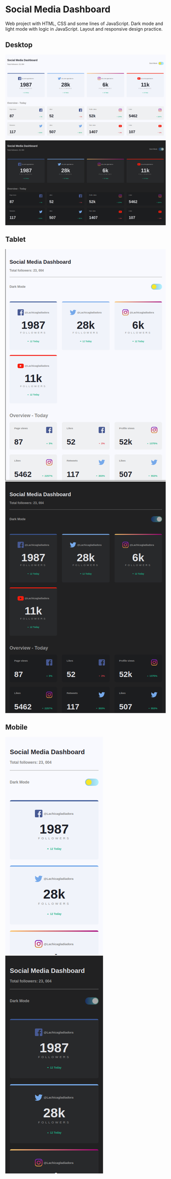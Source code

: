 # Social Media Dashboard

Web project with HTML, CSS and some lines of JavaScript.
Dark mode and light mode with logic in JavaScript.
Layout and responsive design practice.

## Desktop

![light](./img/light-mode-desktop.png)
![dark](./img/dark-mode-desktop.png)

## Tablet

![light](./img/light-mode-tablet.png)
![dark](./img/dark-mode-tablet.png)

## Mobile

![light](./img/light-mode-mobile.png)
![dark](./img/dark-mode-mobile.png)
